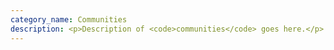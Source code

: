 ```yaml
---
category_name: Communities
description: <p>Description of <code>communities</code> goes here.</p>
---
```

